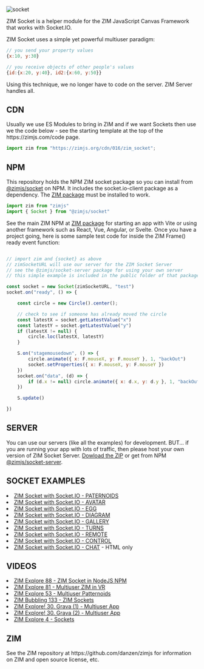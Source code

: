 
![socket](https://github.com/danzen/zim-socket/assets/380281/5c63b38d-97e0-495b-bc0a-71c9508859a3)

<p>ZIM Socket is a helper module for the ZIM JavaScript Canvas Framework that works with Socket.IO.</p>

<p>ZIM Socket uses a simple yet powerful multiuser paradigm:
  
```JavaScript
// you send your property values
{x:10, y:30}
```
```JavaScript
// you receive objects of other people's values
{id:{x:20, y:40}, id2:{x:60, y:50}}
```

Using this technique, we no longer have to code on the server. ZIM Server handles all.</p>

<h2>CDN</h2>
<p>Usually we use ES Modules to bring in ZIM and if we want Sockets then use we the code below - see the starting template at the top of the https://zimjs.com/code page.
</p>

```JavaScript
import zim from "https://zimjs.org/cdn/016/zim_socket";
```

<h2>NPM</h2>
<p>This repository holds the NPM ZIM socket package so you can install from <a href=https://www.npmjs.com/package/@zimjs/socket target=node>@zimjs/socket</a> on NPM.  It includes the socket.io-client package as a dependency.  The <a href=https://www.npmjs.com/package/zimjs target=node>ZIM&nbsp;package</a> must be installed to work.</p>

```JavaScript
import zim from "zimjs"
import { Socket } from "@zimjs/socket"
```
See the main ZIM NPM at <a href=https://www.npmjs.com/package/zimjs target=node>ZIM&nbsp;package</a> for starting an app with Vite or using another framework such as React, Vue, Angular, or Svelte.  Once you have a project going, here is some sample test code for inside the ZIM Frame() ready event function:

```JavaScript

// import zim and {socket} as above
// zimSocketURL will use our server for the ZIM Socket Server
// see the @zimjs/socket-server package for using your own server
// this simple example is included in the public folder of that package

const socket = new Socket(zimSocketURL, "test")
socket.on("ready", () => {

    const circle = new Circle().center();

    // check to see if someone has already moved the circle
    const latestX = socket.getLatestValue("x")
    const latestY = socket.getLatestValue("y")
    if (latestX != null) {
        circle.loc(latestX, latestY)
    }

    S.on("stagemousedown", () => {
        circle.animate({ x: F.mouseX, y: F.mouseY }, 1, "backOut")
        socket.setProperties({ x: F.mouseX, y: F.mouseY })
    })
    socket.on("data", (d) => {
        if (d.x != null) circle.animate({ x: d.x, y: d.y }, 1, "backOut")
    })

    S.update()

})
```

<h2>SERVER</h2>
You can use our servers (like all the examples) for development.  BUT... if you are running your app with lots of traffic, then please host your own version of ZIM Socket Server.  
<a href=https://zimjs.com/socket/server.zip>Dowload&nbsp;the&nbsp;ZIP</a> or get from NPM <a href=https://www.npmjs.com/package/@zimjs/socket-server target=bb>@zimjs/socket-server</a>.

<h2>SOCKET EXAMPLES</h2>
<li><a href=https://zimjs.com/patternoids/ target="b">ZIM Socket with Socket.IO - PATERNOIDS</a></li>
<li><a href=https://zimjs.com/avatar.html target="b">ZIM Socket with Socket.IO - AVATAR</a></li>
<li><a href=https://zimjs.com/egg.html target="b3">ZIM Socket with Socket.IO - EGG</a></li>
<li><a href=https://creativityframework.com/exercise01m.html target="b4">ZIM Socket with Socket.IO - DIAGRAM</a></li>
<li><a href=https://zimjs.com/cat/gallery.html target="b5">ZIM Socket with Socket.IO - GALLERY</a></li>
<li><a href=https://zimjs.com/socket/turns.html target="b5">ZIM Socket with Socket.IO - TURNS</a></li>
<li><a href=https://zimjs.com/remote.html target="b5">ZIM Socket with Socket.IO - REMOTE</a></li>
<li><a href=https://zimjs.com/control.html target="b">ZIM Socket with Socket.IO - CONTROL</a></li>
<li><a href=https://zimjs.com/chat.html target="b2">ZIM Socket with Socket.IO - CHAT</a> - HTML only</li>

<h2>VIDEOS</h2>
<li><a href=https://www.youtube.com/watch?v=LwTVoG_PVrU target="fm0">ZIM Explore 88 - ZIM Socket in NodeJS NPM</a></li>
<li><a href=https://www.youtube.com/watch?v=fTshMvjsQm8 target="fm2">ZIM Explore 81 - Multiuser ZIM in VR</a></li>
<li><a href=https://www.youtube.com/watch?v=pijWLe2bm3c target="fm3">ZIM Explore 53 - Multiuser Patternoids</a></li>
<li><a href=https://www.youtube.com/watch?v=WJAyHITQsds target="fm">ZIM Bubbling 133 - ZIM Sockets</a></li>
<li><a href=https://www.youtube.com/watch?v=UREtBacpyJw target="fm">ZIM Explore! 30. Grava (1) - Multiuser App</a></li>
<li><a href=https://www.youtube.com/watch?v=2hdXR8u34Wo target="fm">ZIM Explore! 30. Grava (2) - Multiuser App</a></li>
<li><a href=https://www.youtube.com/watch?v=fTshMvjsQm8 target="fm2">ZIM Explore 4 - Sockets</a></li>

<h2>ZIM</h2>
<p>See the ZIM repository at https://github.com/danzen/zimjs for information on ZIM and open source license, etc.</p>


